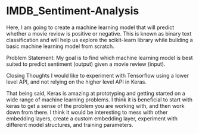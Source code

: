 # IMDB_Sentiment-Analysis
Here, I am going to create a machine learning model that will predict whether a movie review is positive or negative. This is known as binary text classification and will help us explore the scikit-learn library while building a basic machine learning model from scratch.

Problem Statement: My goal is to find which machine learning model is best suited to predict sentiment (output) given a movie review (input).

Closing Thoughts
I would like to experiment with Tensorflow using a lower level API, and not relying on the higher level API in Keras.

That being said, Keras is amazing at prototyping and getting started on a wide range of machine learning problems. I think it is beneficial to start with keras to get a sense of the problem you are working with, and then work down from there. I think it would be interesting to mess with other embedding layers, create a custom embedding layer, experiment with different model structures, and training parameters.
